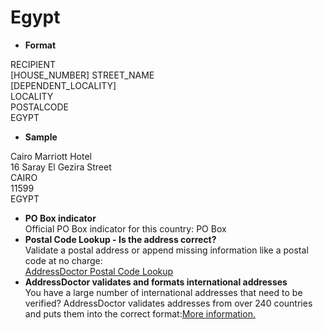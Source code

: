 Egypt
=====

- **Format**

RECIPIENT  
[HOUSE_NUMBER] STREET_NAME  
[DEPENDENT_LOCALITY]  
LOCALITY  
POSTALCODE  
EGYPT
- **Sample**

Cairo Marriott Hotel  
16 Saray El Gezira Street  
CAIRO  
11599  
EGYPT
- **PO Box indicator**  
Official PO Box indicator for this country: PO Box
- **Postal Code Lookup - Is the address correct?**  
Validate a postal address or append missing information like a postal code at no charge:  
[AddressDoctor Postal Code Lookup](http://lookup.addressdoctor.com/lookup/default.aspx?lang=en&country=EGY)
- **AddressDoctor validates and formats international addresses**  
You have a large number of international addresses that need to be verified? AddressDoctor validates addresses from over 240 countries and puts them into the correct format:[More information.](index.php?id=31&L=1)
